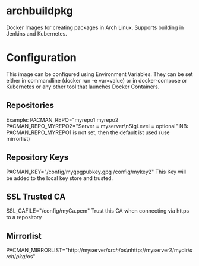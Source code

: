 # archbuildpkg
Docker Images for creating packages in Arch Linux.
Supports building in Jenkins and Kubernetes.

# Configuration
This image can be configured using Environment Variables. They can be set either in commandline (docker run -e var=value) or in docker-compose or Kubernetes or any other tool that launches Docker Containers.
## Repositories
Example:
PACMAN_REPO="myrepo1 myrepo2
PACMAN_REPO_MYREPO2="Server = myserver\nSigLevel = optional"
NB: PACMAN_REPO_MYREPO1 is not set, then the default ist used (use mirrorlist)
## Repository Keys
PACMAN_KEY="/config/mygpgpubkey.gpg /config/mykey2"
This Key will be added to the local key store and trusted.
## SSL Trusted CA
SSL_CAFILE="/config/myCa.pem"
Trust this CA when connecting via https to a repository
## Mirrorlist
PACMAN_MIRRORLIST="http://myserver/$arch/$os\nhttp://myserver2/mydir/$arch/pkg/$os"

